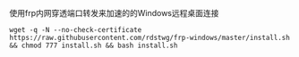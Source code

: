 使用frp内网穿透端口转发来加速的的Windows远程桌面连接

    wget -q -N --no-check-certificate https://raw.githubusercontent.com/rdstwg/frp-windows/master/install.sh && chmod 777 install.sh && bash install.sh
